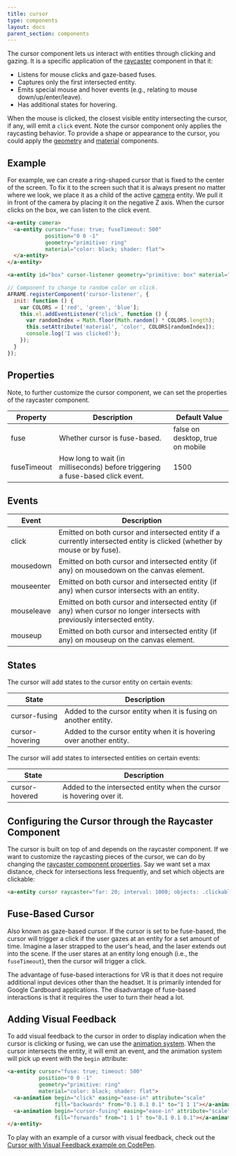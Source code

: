 ```yaml
---
title: cursor
type: components
layout: docs
parent_section: components
---
```


The cursor component lets us interact with entities through clicking and gazing. It is a specific application of the [raycaster][raycaster] component in that it:

- Listens for mouse clicks and gaze-based fuses.
- Captures only the first intersected entity.
- Emits special mouse and hover events (e.g., relating to mouse down/up/enter/leave).
- Has additional states for hovering.

When the mouse is clicked, the closest visible entity intersecting the cursor, if any, will emit a `click` event. Note the cursor component only applies the raycasting behavior. To provide a shape or appearance to the cursor, you could apply the [geometry][geometry] and [material][material] components.

## Example

For example, we can create a ring-shaped cursor that is fixed to the center of the screen. To fix it to the screen such that it is always present no matter where we look, we place it as a child of the active [camera][camera] entity. We pull it in front of the camera by placing it on the negative Z axis. When the cursor clicks on the box, we can listen to the click event.

```html
<a-entity camera>
  <a-entity cursor="fuse: true; fuseTimeout: 500"
            position="0 0 -1"
            geometry="primitive: ring"
            material="color: black; shader: flat">
  </a-entity>
</a-entity>

<a-entity id="box" cursor-listener geometry="primitive: box" material="color: blue"></a-entity>
```

```js
// Component to change to random color on click.
AFRAME.registerComponent('cursor-listener', {
  init: function () {
    var COLORS = ['red', 'green', 'blue'];
    this.el.addEventListener('click', function () {
      var randomIndex = Math.floor(Math.random() * COLORS.length);
      this.setAttribute('material', 'color', COLORS[randomIndex]);
      console.log('I was clicked!');
    });
  }
});
```

## Properties

Note, to further customize the cursor component, we can set the properties of the raycaster component.

| Property    | Description                                                                    | Default Value                    |
|-------------|--------------------------------------------------------------------------------|----------------------------------|
| fuse        | Whether cursor is fuse-based.                                                  | false on desktop, true on mobile |
| fuseTimeout | How long to wait (in milliseconds) before triggering a fuse-based click event. | 1500                             |

## Events

| Event             | Description                                                                                                                 |
|-------------------|-----------------------------------------------------------------------------------------------------------------------------|
| click      | Emitted on both cursor and intersected entity if a currently intersected entity is clicked (whether by mouse or by fuse).   |
| mousedown  | Emitted on both cursor and intersected entity (if any) on mousedown on the canvas element.                                  |
| mouseenter | Emitted on both cursor and intersected entity (if any) when cursor intersects with an entity.                               |
| mouseleave | Emitted on both cursor and intersected entity (if any) when cursor no longer intersects with previously intersected entity. |
| mouseup    | Emitted on both cursor and intersected entity (if any) on mouseup on the canvas element.                                    |

## States

The cursor will add states to the cursor entity on certain events:

| State           | Description                                                          |
|-----------------|----------------------------------------------------------------------|
| cursor-fusing   | Added to the cursor entity when it is fusing on another entity.      |
| cursor-hovering | Added to the cursor entity when it is hovering over another entity.  |

The cursor will add states to intersected entities on certain events:

| State          | Description                                                          |
|----------------|----------------------------------------------------------------------|
| cursor-hovered | Added to the intersected entity when the cursor is hovering over it. |

## Configuring the Cursor through the Raycaster Component

The cursor is built on top of and depends on the raycaster component. If we want to customize the raycasting pieces of the cursor, we can do by changing the [raycaster component properties][raycasterprops]. Say we want set a max distance, check for intersections less frequently, and set which objects are clickable:

```html
<a-entity cursor raycaster="far: 20; interval: 1000; objects: .clickable"></a-entity>
```

## Fuse-Based Cursor

Also known as gaze-based cursor. If the cursor is set to be fuse-based, the cursor will trigger a click if the user gazes at an entity for a set amount of time. Imagine a laser strapped to the user's head, and the laser extends out into the scene. If the user stares at an entity long enough (i.e., the `fuseTimeout`), then the cursor will trigger a click.

The advantage of fuse-based interactions for VR is that it does not require additional input devices other than the headset. It is primarily intended for Google Cardboard applications. The disadvantage of fuse-based interactions is that it requires the user to turn their head a lot.

## Adding Visual Feedback

To add visual feedback to the cursor in order to display indication when the cursor is clicking or fusing, we can use the [animation system][animation]. When the cursor intersects the entity, it will emit an event, and the animation system will pick up event with the `begin` attribute:

```html
<a-entity cursor="fuse: true; timeout: 500"
          position="0 0 -1"
          geometry="primitive: ring"
          material="color: black; shader: flat">
  <a-animation begin="click" easing="ease-in" attribute="scale"
               fill="backwards" from="0.1 0.1 0.1" to="1 1 1"></a-animation>
  <a-animation begin="cursor-fusing" easing="ease-in" attribute="scale"
               fill="forwards" from="1 1 1" to="0.1 0.1 0.1"></a-animation>
</a-entity>
```

To play with an example of a cursor with visual feedback, check out the [Cursor with Visual Feedback example on CodePen][cursor-codepen].

[animation]: ../core/animations.md
[camera]: ./camera.md
[cursor-codepen]: http://codepen.io/team/mozvr/pen/RrxgwE
[geometry]: ./geometry.md
[material]: ./material.md
[raycaster]: ./raycaster.md
[raycasterprops]: ./raycaster.md#Properties
